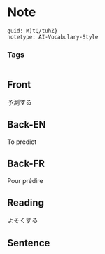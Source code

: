 # Note
```
guid: M)tQ/tuhZ}
notetype: AI-Vocabulary-Style
```

### Tags
```
```

## Front
予測する

## Back-EN
To predict

## Back-FR
Pour prédire

## Reading
よそくする

## Sentence

